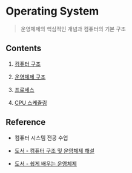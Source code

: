 # Operating System

> 운영체제의 핵심적인 개념과 컴퓨터의 기본 구조

## Contents

1. [컴퓨터 구조](https://github.com/amamov/cs001/blob/main/Operating%20System/01_%EC%BB%B4%ED%93%A8%ED%84%B0_%EA%B5%AC%EC%A1%B0.md)

2. [운영체제 구조]()

3. [프로세스]()

4. [CPU 스케쥴링]()

## Reference

- 컴퓨터 시스템 전공 수업

- [도서 - 컴퓨터 구조 및 운영체제 해설](https://books.google.co.kr/books?id=iJnHtQEACAAJ&dq=%EC%A0%95%EB%B3%B4+%EC%B2%98%EB%A6%AC+%EC%88%98%ED%97%98%EC%83%9D%EC%9D%84+%EC%9C%84%ED%95%9C+%22%EC%BB%B4%ED%93%A8%ED%84%B0+%EC%8B%9C%EC%8A%A4%ED%85%9C%22&hl=ko&sa=X&ved=2ahUKEwjo1amswoDwAhWSHXAKHTeGBtAQ6AEwAXoECAYQAQ)

- [도서 - 쉽게 배우는 운영체제](https://books.google.co.kr/books?id=eb_yDwAAQBAJ&printsec=frontcover&dq=%EC%89%BD%EA%B2%8C+%EB%B0%B0%EC%9A%B0%EB%8A%94+%EC%9A%B4%EC%98%81%EC%B2%B4%EC%A0%9C&hl=ko&sa=X&ved=2ahUKEwjxlonTwoDwAhUPxYsBHXEgCEUQ6AEwAXoECAEQAg#v=onepage&q=%EC%89%BD%EA%B2%8C%20%EB%B0%B0%EC%9A%B0%EB%8A%94%20%EC%9A%B4%EC%98%81%EC%B2%B4%EC%A0%9C&f=false)
